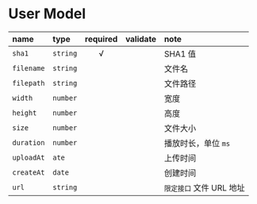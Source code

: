 # User Model

name       | type     | required | validate | note
:--------- | :------- | :------: | :------- | :-------
`sha1`     | `string` | √        |          | SHA1 值
`filename` | `string` |          |          | 文件名
`filepath` | `string` |          |          | 文件路径
`width`    | `number` |          |          | 宽度
`height`   | `number` |          |          | 高度
`size`     | `number` |          |          | 文件大小
`duration` | `number` |          |          | 播放时长，单位 `ms`
`uploadAt` | `ate`    |          |          | 上传时间
`createAt` | `date`   |          |          | 创建时间
`url`      | `string` |          |          | `限定接口` 文件 URL 地址
